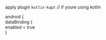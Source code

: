 apply plugin `kotlin-kapt` // if youre using kotlin



android { <br/>
    dataBinding { <br/>
        enabled = true <br/>
    } <br/>

